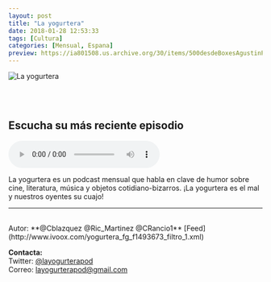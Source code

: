 ```yaml
---
layout: post
title: "La yogurtera"
date: 2018-01-28 12:53:33
tags: [Cultura]
categories: [Mensual, Espana]
preview: https://ia801508.us.archive.org/30/items/500desdeBoxesAgustinPalmeiro/300LA_YOGURTERA_LOGO_grande%20-%20Se%c3%b1or%20Yogur.jpg
---
```


![La yogurtera](https://ia801508.us.archive.org/30/items/500desdeBoxesAgustinPalmeiro/500LA_YOGURTERA_LOGO_grande%20-%20Se%c3%b1or%20Yogur.jpg)

<br/>
<br/>

## Escucha su más reciente episodio

<!--reproductor-feed=http://www.ivoox.com/yogurtera_fg_f1493673_filtro_1.xml-->
<!--reproductor-start-->
<audio id="audio" preload="auto" controls="" src="http://www.ivoox.com/yogurtera-t1e3-epiquito-fails-doctor-cabeza_mf_25115981_feed_1.mp3"></audio>
<!--reproductor-end-->

La yogurtera es un podcast mensual que habla en clave de humor sobre cine, literatura, música y objetos cotidiano-bizarros. ¡La yogurtera es el mal y nuestros oyentes su cuajo!  

_ _ _
<br>
Autor: **@Cblazquez @Ric_Martinez @CRancio1**  
[Feed](http://www.ivoox.com/yogurtera_fg_f1493673_filtro_1.xml)  


**Contacta:**  
Twitter: [@layogurterapod](https://twitter.com/layogurterapod)  
Correo: [layogurterapod@gmail.com](mailto:layogurterapod@gmail.com)  
